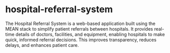 # hospital-referral-system
The Hospital Referral System is a web-based application built using the MEAN stack to simplify patient referrals between hospitals. It provides real-time details of doctors, facilities, and equipment, enabling hospitals to make quick, informed referral decisions. This improves transparency, reduces delays, and enhances patient care.
